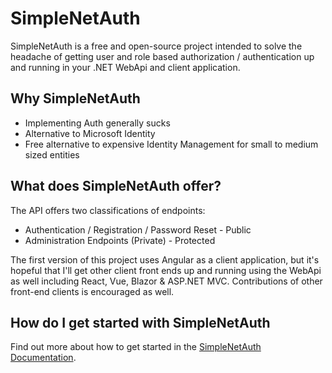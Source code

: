 # SimpleNetAuth

SimpleNetAuth is a free and open-source project intended to solve the headache
of getting user and role based authorization / authentication up and running
in your .NET WebApi and client application.

## Why SimpleNetAuth

- Implementing Auth generally sucks
- Alternative to Microsoft Identity
- Free alternative to expensive Identity Management for small to medium sized entities

## What does SimpleNetAuth offer?

The API offers two classifications of endpoints:

- Authentication / Registration / Password Reset - Public
- Administration Endpoints (Private) - Protected

The first version of this project uses Angular as a client application, but
it's hopeful that I'll get other client front ends up and running using the
WebApi as well including React, Vue, Blazor & ASP.NET MVC. Contributions of
other front-end clients is encouraged as well.

## How do I get started with SimpleNetAuth

Find out more about how to get started in the [SimpleNetAuth Documentation](./documentation/index.md).
